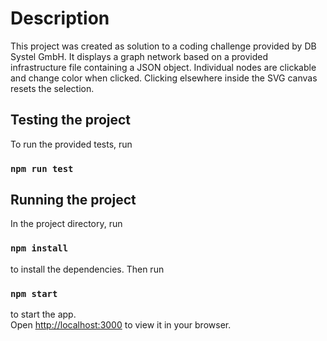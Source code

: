 # Description

This project was created as solution to a coding challenge provided by DB Systel GmbH. It displays a graph network based on a provided infrastructure file containing a JSON object. Individual nodes are clickable and change color when clicked. Clicking elsewhere inside the SVG canvas resets the selection.

## Testing the project

To run the provided tests, run

### `npm run test`

## Running the project

In the project directory, run

### `npm install`

to install the dependencies. Then run

### `npm start`

to start the app.\
Open [http://localhost:3000](http://localhost:3000) to view it in your browser.
